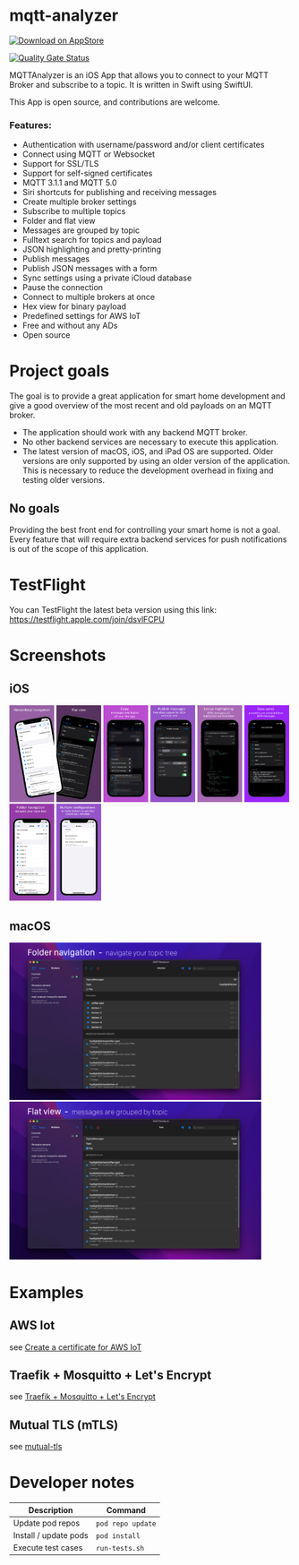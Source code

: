 # mqtt-analyzer

<a href="https://apps.apple.com/de/app/mqttanalyzer/id1493015317?mt=8">![Download on AppStore](https://linkmaker.itunes.apple.com/en-us/badge-lrg.svg?releaseDate=2020-01-07&kind=iossoftware&bubble=apple_music)</a>

[![Quality Gate Status](https://sonarcloud.io/api/project_badges/measure?project=philipparndt_mqtt-analyzer&metric=alert_status)](https://sonarcloud.io/dashboard?id=philipparndt_mqtt-analyzer)

MQTTAnalyzer is an iOS App that allows you to connect to your MQTT Broker and
subscribe to a topic. It is written in Swift using SwiftUI.

This App is open source, and contributions are welcome.

### Features:
- Authentication with username/password and/or client certificates
- Connect using MQTT or Websocket
- Support for SSL/TLS
- Support for self-signed certificates
- MQTT 3.1.1 and MQTT 5.0
- Siri shortcuts for publishing and receiving messages
- Create multiple broker settings
- Subscribe to multiple topics
- Folder and flat view
- Messages are grouped by topic
- Fulltext search for topics and payload
- JSON highlighting and pretty-printing
- Publish messages
- Publish JSON messages with a form
- Sync settings using a private iCloud database
- Pause the connection
- Connect to multiple brokers at once
- Hex view for binary payload
- Predefined settings for AWS IoT
- Free and without any ADs
- Open source

# Project goals

The goal is to provide a great application for smart home development and give a good overview 
of the most recent and old payloads on an MQTT broker. 

- The application should work with any backend MQTT broker.
- No other backend services are necessary to execute this application.
- The latest version of macOS, iOS, and iPad OS are supported. 
Older versions are only supported by using an older version of the application. 
This is necessary to reduce the development overhead in fixing and testing older versions.

## No goals

Providing the best front end for controlling your smart home is not a goal. 
Every feature that will require extra backend services for push notifications is out of the scope of this application.

# TestFlight

You can TestFlight the latest beta version using this link:
https://testflight.apple.com/join/dsvlFCPU

# Screenshots

## iOS
<p float="left">
<img src="https://github.com/philipparndt/mqtt-analyzer/raw/main/Docs/screenshot-1.png" width="80"/>
<img src="https://github.com/philipparndt/mqtt-analyzer/raw/main/Docs/screenshot-2.png" width="80"/>
<img src="https://github.com/philipparndt/mqtt-analyzer/raw/main/Docs/screenshot-3.png" width="80"/>
<img src="https://github.com/philipparndt/mqtt-analyzer/raw/main/Docs/screenshot-4.png" width="80"/>
<img src="https://github.com/philipparndt/mqtt-analyzer/raw/main/Docs/screenshot-5.png" width="80"/>
<img src="https://github.com/philipparndt/mqtt-analyzer/raw/main/Docs/screenshot-6.png" width="80"/>
<img src="https://github.com/philipparndt/mqtt-analyzer/raw/main/Docs/screenshot-7.png" width="80"/>
<img src="https://github.com/philipparndt/mqtt-analyzer/raw/main/Docs/screenshot-8.png" width="80"/>
</p>

## macOS
<p float="left">
<img src="https://github.com/philipparndt/mqtt-analyzer/raw/main/Docs/macos-screenshot-1.png" width="450"/>
<img src="https://github.com/philipparndt/mqtt-analyzer/raw/main/Docs/macos-screenshot-2.png" width="450"/>
</p>


# Examples

## AWS Iot

see [Create a certificate for AWS IoT](./examples/aws)

## Traefik + Mosquitto + Let's Encrypt

see [Traefik + Mosquitto + Let's Encrypt](./examples/traefik-tls)

## Mutual TLS (mTLS)

see [mutual-tls](./examples/mutual-tls)

# Developer notes

| Description | Command |
| --------------------- | ----------------- |
| Update pod repos | `pod repo update` |
| Install / update pods | `pod install` |
| Execute test cases | `run-tests.sh` |
